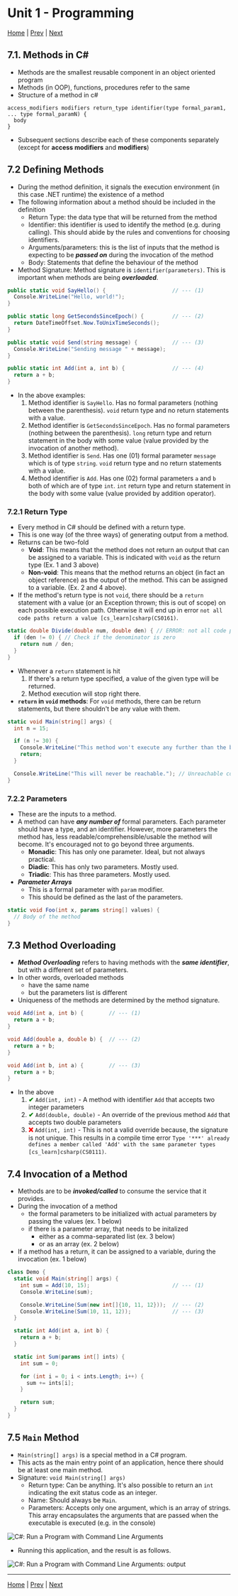 # Unit 1 - Programming 

[Home](README.md) | [Prev](06_Arrays.md) | [Next](08_DataStructures.md)

## 7.1. Methods in C\#

- Methods are the smallest reusable component in an object oriented program
- Methods (in OOP), functions, procedures refer to the same
- Structure of a method in c#

```
access_modifiers modifiers return_type identifier(type formal_param1, ... type formal_paramN) {
  body
}
```

- Subsequent sections describe each of these components separately (except for **access modifiers** and **modifiers**)

## 7.2 Defining Methods

- During the method definition, it signals the execution environment (in this case .NET runtime) the existence of a method
- The following information about a method should be included in the definition
  - Return Type: the data type that will be returned from the method
  - Identifier: this identifier is used to identify the method (e.g. during calling). This should abide by the rules and conventions for choosing identifiers. 
  - Arguments/parameters: this is the list of inputs that the method is expecting to be ***passed on*** during the invocation of the method
  - Body: Statements that define the behaviour of the method
- Method Signature: Method signature is `identifier(parameters)`. This is important when methods are being ***overloaded***.

```csharp
public static void SayHello() {                     // --- (1)
  Console.WriteLine("Hello, world!");
}

public static long GetSecondsSinceEpoch() {         // --- (2)
  return DateTimeOffset.Now.ToUnixTimeSeconds();
}

public static void Send(string message) {           // --- (3)
  Console.WriteLine("Sending message " + message);
}

public static int Add(int a, int b) {               // --- (4)
  return a + b;
}
```

- In the above examples:
  1. Method identifier is `SayHello`. Has no formal parameters (nothing between the parenthesis). `void` return type and no return statements with a value.
  2. Method identifier is `GetSecondsSinceEpoch`. Has no formal parameters (nothing between the parenthesis). `long` return type and return statement in the body with some value (value provided by the invocation of another method).
  3. Method identifier is `Send`. Has one (01) formal parameter `message` which is of type `string`. `void` return type and no return statements with a value.
  4. Method identifier is `Add`. Has one (02) formal parameters `a` and `b` both of which are of type `int`. `int` return type and return statement in the body with some value (value provided by addition operator).

### 7.2.1 Return Type

- Every method in C# should be defined with a return type.
- This is one way (of the three ways) of generating output from a method.
- Returns can be two-fold
  - **Void**: This means that the method does not return an output that can be assigned to a variable. This is indicated with `void` as the return type (Ex. 1 and 3 above)
  - **Non-void**: This means that the method returns an object (in fact an object reference) as the output of the method. This can be assigned to a variable. (Ex. 2 and 4 above).
- If the method's return type is not `void`, there should be a `return` statement with a value (or an Exception thrown; this is out of scope) on each possible execution path. Otherwise it will end up in error `not all code paths return a value [cs_learn]csharp(CS0161)`.

```csharp
static double Divide(double num, double den) { // ERROR: not all code paths return a value
  if (den != 0) { // Check if the denominator is zero
    return num / den;
  }
}
```

- Whenever a `return` statement is hit
  1. If there's a return type specified, a value of the given type will be returned.
  2. Method execution will stop right there.
- **`return` in `void` methods**: For `void` methods, there can be return statements, but there shouldn't be any value with them.

```csharp
static void Main(string[] args) {
  int n = 15;

  if (n != 30) {
    Console.WriteLine("This method won't execute any further than the below return.");
    return;
  }

  Console.WriteLine("This will never be reachable."); // Unreachable code
}
```

### 7.2.2 Parameters

- These are the inputs to a method.
- A method can have ***any number of*** formal parameters. Each parameter should have a type, and an identifier. However, more parameters the method has, less readable/comprehensible/usable the method will become. It's encouraged not to go beyond three arguments.
  - **Monadic**: This has only one parameter. Ideal, but not always practical.
  - **Diadic**: This has only two parameters. Mostly used.
  - **Triadic**: This has three parameters. Mostly used.
- ***Parameter Arrays***
  - This is a formal parameter with `param` modifier.
  - This should be defined as the last of the parameters.

```csharp
static void Foo(int x, params string[] values) {
  // Body of the method
}
```

## 7.3 Method Overloading

- ***Method Overloading*** refers to having methods with the ***same identifier***, but with a different set of parameters.
- In other words, overloaded methods 
    - have the same name
    - but the parameters list is different
- Uniqueness of the methods are determined by the method signature.

```csharp
void Add(int a, int b) {        // --- (1)
  return a + b;
}

void Add(double a, double b) {  // --- (2)
  return a + b;
}

void Add(int b, int a) {        // --- (3)
  return a + b;
}
```

- In the above
    1. <b style="color: green;">&#x2714;</b> `Add(int, int)` - A method with identifier `Add` that accepts two integer parameters
    2. <b style="color: green;">&#x2714;</b> `Add(double, double)` - An override of the previous method `Add` that accepts two double parameters
    3. <b style="color: red;">&#x274C;</b> `Add(int, int)` - This is not a valid override because, the signature is not unique. This results in a compile time error `Type '***' already defines a member called 'Add' with the same parameter types [cs_learn]csharp(CS0111)`.

## 7.4 Invocation of a Method

- Methods are to be ***invoked/called*** to consume the service that it provides.
- During the invocation of a method
  - the formal parameters to be initialized with actual parameters by passing the values (ex. 1 below)
  - if there is a parameter array, that needs to be initalized 
    - either as a comma-separated list (ex. 3 below)
    - or as an array (ex. 2 below)
- If a method has a return, it can be assigned to a variable, during the invocation (ex. 1 below)

```csharp
class Demo {
  static void Main(string[] args) {
    int sum = Add(10, 15);                          // --- (1)
    Console.WriteLine(sum);

    Console.WriteLine(Sum(new int[]{10, 11, 12}));  // --- (2)
    Console.WriteLine(Sum(10, 11, 12));             // --- (3)
  }

  static int Add(int a, int b) {
    return a + b;
  }

  static int Sum(params int[] ints) {
    int sum = 0;

    for (int i = 0; i < ints.Length; i++) {
      sum += ints[i];
    }

    return sum;
  }
}
```

## 7.5 `Main` Method

- `Main(string[] args)` is a special method in a C# program.
- This acts as the main entry point of an application, hence there should be at least one main method.
- Signature: `void Main(string[] args)`
  - Return type: Can be anything. It's also possible to return an `int` indicating the exit status code as an integer.
  - Name: Should always be `Main`.
  - Parameters: Accepts only one argument, which is an array of strings. This array encapsulates the arguments that are passed when the executable is executed (e.g. in the console)

![C#: Run a Program with Command Line Arguments](00_Src/cs_run_with_args.png "C#: Run a Program with Command Line Arguments")

- Running this application, and the result is as follows.

![C#: Run a Program with Command Line Arguments: output](00_Src/cs_run_with_args_out.png "C#: Run a Program with Command Line Arguments: output")

***
[Home](README.md) | [Prev](06_Arrays.md) | [Next](08_DataStructures.md)